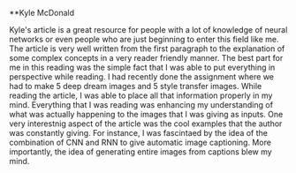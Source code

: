 **Kyle McDonald

Kyle's article is a great resource for people with a lot of knowledge of neural networks or even people who are just beginning to enter this field like me. The article is very well written from the first paragraph to the explanation of some complex concepts in a very reader friendly manner. 
The best part for me in this reading was the simple fact that I was able to put everything in perspective while reading. I had recently done the assignment where we had to make 5 deep dream images and 5 style transfer images. While reading the article, I was able to place all that information properly in my mind. Everything that I was reading was enhancing my understanding of what was actually happening to the images that I was giving as inputs. 
One very interestnig aspect of the article was the cool examples that the author was constantly giving. For instance, I was fascintaed by the idea of the combination of CNN and RNN to give automatic image captioning. More importantly, the idea of generating entire images from captions blew my mind. 
